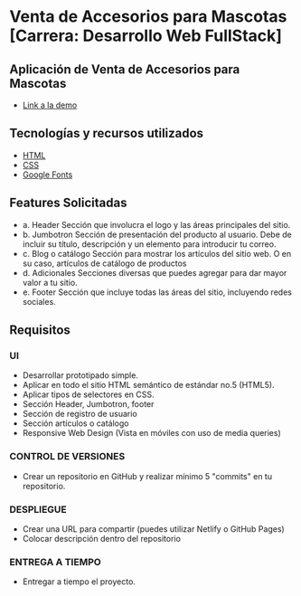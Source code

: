# Venta de Accesorios para Mascotas [Carrera: Desarrollo Web FullStack]

## Aplicación de Venta de Accesorios para Mascotas
* [Link a la demo](https://mariotorres94.github.io/Project-1---Ucamp/)

## Tecnologías y recursos utilizados 
* [HTML](https://reactjs.org/)
* [CSS](https://reactjs.org/docs/hooks-intro.html)
* [Google Fonts](https://fonts.google.com/)

## Features Solicitadas

* a. Header Sección que involucra el logo y las áreas principales del sitio.
* b. Jumbotron Sección de presentación del producto al usuario. Debe de incluir su título, descripción y un elemento para introducir tu correo.
* c. Blog o catálogo Sección para mostrar los artículos del sitio web. O en su caso, artículos de catálogo de productos
* d. Adicionales Secciones diversas que puedes agregar para dar mayor valor a tu sitio.
* e. Footer Sección que incluye todas las áreas del sitio, incluyendo redes sociales.

## Requisitos
### UI
 * Desarrollar prototipado simple.
 * Aplicar en todo el sitio HTML semántico de estándar no.5 (HTML5).
 * Aplicar tipos de selectores en CSS.
 * Sección Header, Jumbotron, footer
 * Sección de registro de usuario
 * Sección artículos o catálogo
 * Responsive Web Design (Vista en móviles con uso de media queries)
### CONTROL DE VERSIONES
 * Crear un repositorio en GitHub y realizar mínimo 5 "commits" en tu repositorio.
### DESPLIEGUE
 * Crear una URL para compartir (puedes utilizar Netlify o GitHub Pages)
 * Colocar descripción dentro del repositorio
### ENTREGA A TIEMPO
 * Entregar a tiempo el proyecto.

